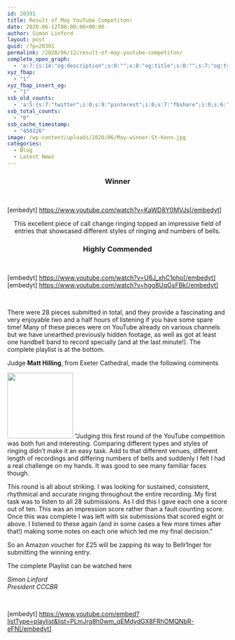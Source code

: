 ```yaml
---
id: 20391
title: Result of May YouTube Competiton!
date: 2020-06-12T00:00:06+00:00
author: Simon Linford
layout: post
guid: /?p=20391
permalink: /2020/06/12/result-of-may-youtube-competiton/
complete_open_graph:
  - 'a:7:{s:14:"og:description";s:0:"";s:8:"og:title";s:0:"";s:7:"og:type";s:0:"";s:12:"twitter:card";s:7:"summary";s:15:"twitter:creator";s:0:"";s:19:"twitter:description";s:0:"";s:8:"og:image";s:0:"";}'
xyz_fbap:
  - "1"
xyz_fbap_insert_og:
  - "1"
ssb_old_counts:
  - 'a:5:{s:7:"twitter";i:0;s:9:"pinterest";i:0;s:7:"fbshare";i:0;s:6:"reddit";i:0;s:6:"tumblr";N;}'
ssb_total_counts:
  - "0"
ssb_cache_timestamp:
  - "450326"
image: /wp-content/uploads/2020/06/May-winner-St-Kenn.jpg
categories:
  - Blog
  - Latest News
---
```

<h3 class="elementor-heading-title elementor-size-default" style="text-align: center;">
  Winner
</h3>

&nbsp;

[embedyt] https://www.youtube.com/watch?v=KaWD8Y0MVJs[/embedyt]

<p style="text-align: center;">
  This excellent piece of call change ringing topped an impressive field of entries that showcased different styles of ringing and numbers of bells.
</p>

<h3 class="elementor-heading-title elementor-size-default" style="text-align: center;">
  Highly Commended
</h3>

&nbsp;

[embedyt] https://www.youtube.com/watch?v=U6J_xhC1pho[/embedyt]  
[embedyt] https://www.youtube.com/watch?v=hgg8UqGsFBk[/embedyt]

&nbsp;

There were 28 pieces submitted in total, and they provide a fascinating and very enjoyable two and a half hours of listening if you have some spare time! Many of these pieces were on YouTube already on various channels but we have unearthed previously hidden footage, as well as got at least one handbell band to record specially (and at the last minute!). The complete playlist is at the bottom.

Judge **Matt Hilling**, from Exeter Cathedral, made the following comments

<img loading="lazy" class="alignleft wp-image-20405 size-thumbnail" src="https://cccbr.org.uk/wp-content/uploads/2020/06/Matt1-150x150.jpg" alt="" width="150" height="150" srcset="https://cccbr.org.uk/wp-content/uploads/2020/06/Matt1-150x150.jpg 150w, https://cccbr.org.uk/wp-content/uploads/2020/06/Matt1-100x100.jpg 100w" sizes="(max-width: 150px) 100vw, 150px" /> &#8220;Judging this first round of the YouTube competition was both fun and interesting. Comparing different types and styles of ringing didn’t make it an easy task. Add to that different venues, different length of recordings and differing numbers of bells and suddenly I felt I had a real challenge on my hands. It was good to see many familiar faces though.

This round is all about striking. I was looking for sustained, consistent, rhythmical and accurate ringing throughout the entire recording. My first task was to listen to all 28 submissions. As I did this I gave each one a score out of ten. This was an impression score rather than a fault counting score. Once this was complete I was left with six submissions that scored eight or above. I listened to these again (and in some cases a few more times after that!) making some notes on each one which led me my final decision.&#8221;

So an Amazon voucher for £25 will be zapping its way to Bellr1nger for submitting the winning entry.

The complete Playlist can be watched here

_Simon Linford_  
_President CCCBR_

&nbsp;

[embedyt] https://www.youtube.com/embed?listType=playlist&list=PLmJrg8h0wm_qEMdydGX8FRhOMQNbR-eFN[/embedyt]

&nbsp;
